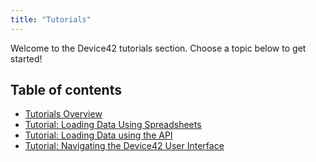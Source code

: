 ```yaml
---
title: "Tutorials"
---
```


Welcome to the Device42 tutorials section. Choose a topic below to get started!
 


## Table of contents

- [Tutorials Overview](/getstarted/tutorials/device42-tutorial.mdx)
- [Tutorial:  Loading Data Using Spreadsheets](getstarted/tutorials/tutorial-loading-data-using-spreadsheets.mdx)
- [Tutorial:  Loading Data using the API](getstarted/tutorials/tutorial-loading-data-using-the-api.md)
- [Tutorial:  Navigating the Device42 User Interface](getstarted/tutorials/tutorial-navigating-the-device42-user-interface.mdx)